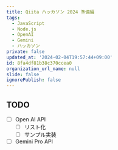 ```yaml
---
title: Qiita ハッカソン 2024 準備編
tags:
  - JavaScript
  - Node.js
  - OpenAI
  - Gemini
  - ハッカソン
private: false
updated_at: '2024-02-04T19:57:44+09:00'
id: 8fa4df81b38c370ccea0
organization_url_name: null
slide: false
ignorePublish: false
---
```


## TODO

- [ ] Open AI API 
  - [ ] リスト化
  - [ ] サンプル実装
- [ ] Gemini Pro API
